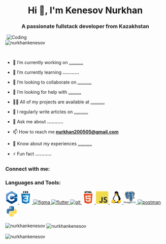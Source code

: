 <h1 align="center">Hi 👋, I'm Kenesov Nurkhan</h1>
<h3 align="center">A passionate fullstack developer from Kazakhstan</h3>
<img align="right" alt="Coding" width="500" src"https://i.pinimg.com/originals/67/ac/b2/67acb2ebd2a1a6503f8e646fc2604c85.gif">


<p align="left"> <img src="https://komarev.com/ghpvc/?username=nurkhankenesov&label=Profile%20views&color=0e75b6&style=flat" alt="nurkhankenesov" /> </p>

<p align="left"> <a href="https://twitter.com/" target="blank"><img src="https://img.shields.io/twitter/follow/?logo=twitter&style=for-the-badge" alt="" /></a> </p>

- 🔭 I’m currently working on [...........](.........)

- 🌱 I’m currently learning **...........**

- 👯 I’m looking to collaborate on [...........](..........)

- 🤝 I’m looking for help with [..........](...........)

- 👨‍💻 All of my projects are available at [...........](...........)

- 📝 I regularly write articles on [...........](...........)

- 💬 Ask me about **...........**

- 📫 How to reach me **nurkhan200505@gmail.com**

- 📄 Know about my experiences [...........](...........)

- ⚡ Fun fact **...........**

<h3 align="left">Connect with me:</h3>
<p align="left">
</p>

<h3 align="left">Languages and Tools:</h3>
<p align="left"> <a href="https://www.w3schools.com/cpp/" target="_blank" rel="noreferrer"> <img src="https://raw.githubusercontent.com/devicons/devicon/master/icons/cplusplus/cplusplus-original.svg" alt="cplusplus" width="40" height="40"/> </a> <a href="https://www.w3schools.com/css/" target="_blank" rel="noreferrer"> <img src="https://raw.githubusercontent.com/devicons/devicon/master/icons/css3/css3-original-wordmark.svg" alt="css3" width="40" height="40"/> </a> <a href="https://www.figma.com/" target="_blank" rel="noreferrer"> <img src="https://www.vectorlogo.zone/logos/figma/figma-icon.svg" alt="figma" width="40" height="40"/> </a> <a href="https://flutter.dev" target="_blank" rel="noreferrer"> <img src="https://www.vectorlogo.zone/logos/flutterio/flutterio-icon.svg" alt="flutter" width="40" height="40"/> </a> <a href="https://git-scm.com/" target="_blank" rel="noreferrer"> <img src="https://www.vectorlogo.zone/logos/git-scm/git-scm-icon.svg" alt="git" width="40" height="40"/> </a> <a href="https://www.w3.org/html/" target="_blank" rel="noreferrer"> <img src="https://raw.githubusercontent.com/devicons/devicon/master/icons/html5/html5-original-wordmark.svg" alt="html5" width="40" height="40"/> </a> <a href="https://developer.mozilla.org/en-US/docs/Web/JavaScript" target="_blank" rel="noreferrer"> <img src="https://raw.githubusercontent.com/devicons/devicon/master/icons/javascript/javascript-original.svg" alt="javascript" width="40" height="40"/> </a> <a href="https://www.linux.org/" target="_blank" rel="noreferrer"> <img src="https://raw.githubusercontent.com/devicons/devicon/master/icons/linux/linux-original.svg" alt="linux" width="40" height="40"/> </a> <a href="https://www.postgresql.org" target="_blank" rel="noreferrer"> <img src="https://raw.githubusercontent.com/devicons/devicon/master/icons/postgresql/postgresql-original-wordmark.svg" alt="postgresql" width="40" height="40"/> </a> <a href="https://postman.com" target="_blank" rel="noreferrer"> <img src="https://www.vectorlogo.zone/logos/getpostman/getpostman-icon.svg" alt="postman" width="40" height="40"/> </a> <a href="https://www.python.org" target="_blank" rel="noreferrer"> <img src="https://raw.githubusercontent.com/devicons/devicon/master/icons/python/python-original.svg" alt="python" width="40" height="40"/> </a> </p>

<p><img align="left" src="https://github-readme-stats.vercel.app/api/top-langs?username=nurkhankenesov&show_icons=true&locale=en&layout=compact" alt="nurkhankenesov" /></p>

<p>&nbsp;<img align="center" src="https://github-readme-stats.vercel.app/api?username=nurkhankenesov&show_icons=true&locale=en" alt="nurkhankenesov" /></p>

<p><img align="center" src="https://github-readme-streak-stats.herokuapp.com/?user=nurkhankenesov&" alt="nurkhankenesov" /></p>

